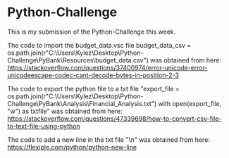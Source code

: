# Python-Challenge

This is my submission of the Python-Challenge this week.

The code to import the budget_data.vsc file
  budget_data_csv = os.path.join(r"C:\Users\Kylez\Desktop\Python-Challenge\PyBank\Resources\budget_data.csv")
was obtained from here:
  https://stackoverflow.com/questions/37400974/error-unicode-error-unicodeescape-codec-cant-decode-bytes-in-position-2-3

The code to export the python file to a txt file 
  "export_file = os.path.join(r"C:\Users\Kylez\Desktop\Python-Challenge\PyBank\Analysis\Financial_Analysis.txt") 
  with open(export_file, "w") as txtfile"
was obtained from here:
  https://stackoverflow.com/questions/47339698/how-to-convert-csv-file-to-text-file-using-python

The code to add a new line in the txt file 
  "\n"
was obtained from here:
  https://flexiple.com/python/python-new-line

